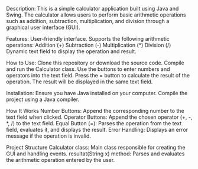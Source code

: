 Description:
This is a simple calculator application built using Java and Swing. The calculator allows users to perform basic arithmetic operations such as addition, subtraction, multiplication, and division through a graphical user interface (GUI).


Features:
User-friendly interface.
Supports the following arithmetic operations:
      Addition (+)
      Subtraction (-)
      Multiplication (*)
      Division (/)
Dynamic text field to display the operation and result.


How to Use:
Clone this repository or download the source code.
Compile and run the Calculator class.
Use the buttons to enter numbers and operators into the text field.
Press the = button to calculate the result of the operation.
The result will be displayed in the same text field.


Installation:
Ensure you have Java installed on your computer.
Compile the project using a Java compiler.


How It Works
Number Buttons: Append the corresponding number to the text field when clicked.
Operator Buttons: Append the chosen operator (+, -, *, /) to the text field.
Equal Button (=): Parses the operation from the text field, evaluates it, and displays the result.
Error Handling: Displays an error message if the operation is invalid.


Project Structure
Calculator class: Main class responsible for creating the GUI and handling events.
resultat(String x) method: Parses and evaluates the arithmetic operation entered by the user.

